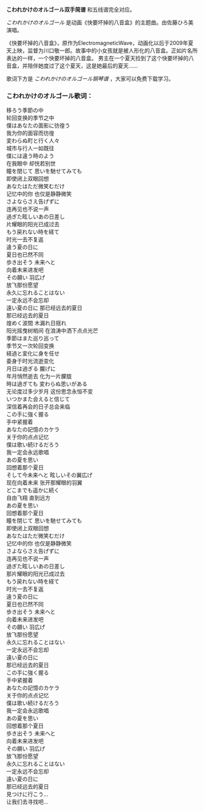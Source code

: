 

**こわれかけのオルゴール双手简谱** 和五线谱完全对应。

_こわれかけのオルゴール_ 是动画《快要坏掉的八音盒》的主题曲。由佐藤ひろ美演唱。

《快要坏掉的八音盒》，原作为ElectromagneticWave，动画化以后于2009年夏天上映，监督为川口敬一郎。故事中的小女孩就是被人形化的八音盒。正如片名所表达的一样，一个快要坏掉的八音盒。
男主在一个夏天捡到了这个快要坏掉的八音盒，并陪伴她度过了这个夏天，这是她最后的夏天……

歌词下方是 _こわれかけのオルゴール钢琴谱_ ，大家可以免费下载学习。

### こわれかけのオルゴール歌词：

移ろう季節の中  
轮回变换的季节之中  
僕はあなたの面影に彷徨う  
我为你的面容而彷徨  
変わらぬ町と行く人々  
城市与行人一如既往  
僕には違う時のよう  
在我眼中 却恍若别世  
瞳を閉じて 思いを馳せてみても  
即使闭上双眼回想  
あなたはただ微笑むだけ  
记忆中的你 也仅是静静微笑  
さよならさえ告げずに  
连再见也不说一声  
過ぎた眩しいあの日差し  
片耀眼的阳光已成过去  
もう戻れない時を経て  
时光一去不复返  
違う夏の日に  
夏日也已然不同  
歩き出そう 未来へと  
向着未来进发吧  
その願い 羽広げ  
放飞那份愿望  
永久に忘れることはない  
一定永远不会忘却  
遠い夏の日に 那已经远去的夏日  
那已经远去的夏日  
煌めく波間 木漏れ日揺れ  
阳光摇曳树梢间 在浪涛中洒下点点光芒  
季節はまた巡り巡って  
季节又一次轮回变换  
経過と変化に身を任せ  
委身于时光流逝变化  
月日は過ぎる 朧げに  
年月悄然逝去 化为一片朦胧  
時は過ぎても 変わらぬ思いがある  
无论度过多少岁月 这份思念永恒不变  
いつかまた会えると信じて  
深信着再会的日子总会来临  
この手に強く握る  
手中紧握着  
あなたの記憶のカケラ  
关于你的点点记忆  
僕は歌い続けるだろう  
我一定会永远歌唱  
あの夏を思い  
回想着那个夏日  
そして今未来へと 眩しいその翼広げ  
现在向着未来 张开那耀眼的羽翼  
どこまでも遥かに続く  
自由飞翔 直到远方  
あの夏を思い  
回想着那个夏日  
瞳を閉じて 思いを馳せてみても  
即使闭上双眼回想  
あなたはただ微笑むだけ  
记忆中的你 也仅是静静微笑  
さよならさえ告げずに  
连再见也不说一声  
過ぎた眩しいあの日差し  
那片耀眼的阳光已成过去  
もう戻れない時を経て  
时光一去不复返  
違う夏の日に  
夏日也已然不同  
歩き出そう 未来へと  
向着未来进发吧  
その願い 羽広げ  
放飞那份愿望  
永久に忘れることはない  
一定永远不会忘却  
遠い夏の日に  
那已经远去的夏日  
この手に強く握る  
手中紧握着  
あなたの記憶のカケラ  
关于你的点点记忆  
僕は歌い続けるだろう  
我一定会永远歌唱  
あの夏を思い  
回想着那个夏日  
歩き出そう 未来へと  
向着未来进发吧  
その願い 羽広げ  
放飞那份愿望  
永久に忘れることはない  
一定永远不会忘却  
遠い夏の日に  
那已经远去的夏日  
見つけに行こう…  
让我们去寻找吧…

